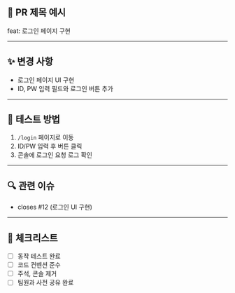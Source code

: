 ## 📌 PR 제목 예시
feat: 로그인 페이지 구현

---

## ✨ 변경 사항
- 로그인 페이지 UI 구현
- ID, PW 입력 필드와 로그인 버튼 추가

---

## 🧪 테스트 방법
1. `/login` 페이지로 이동
2. ID/PW 입력 후 버튼 클릭
3. 콘솔에 로그인 요청 로그 확인

---

## 🔍 관련 이슈
- closes #12 (로그인 UI 구현)

---

## 📝 체크리스트
- [ ] 동작 테스트 완료
- [ ] 코드 컨벤션 준수
- [ ] 주석, 콘솔 제거
- [ ] 팀원과 사전 공유 완료
